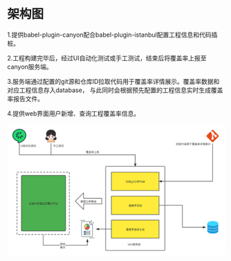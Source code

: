 # 架构图

1.提供babel-plugin-canyon配合babel-plugin-istanbul配置工程信息和代码插桩。

2.工程构建完毕后，经过UI自动化测试或手工测试，结束后将覆盖率上报至canyon服务端。

3.服务端通过配置的git源和仓库ID拉取代码用于覆盖率详情展示。覆盖率数据和对应工程信息存入database，
与此同时会根据预先配置的工程信息实时生成覆盖率报告文件。

4.提供web界面用户新增、查询工程覆盖率信息。

![Example banner](./架构图.png)
